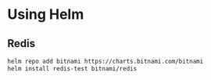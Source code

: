 # Using Helm

## Redis

```bash
helm repo add bitnami https://charts.bitnami.com/bitnami
helm install redis-test bitnami/redis
```